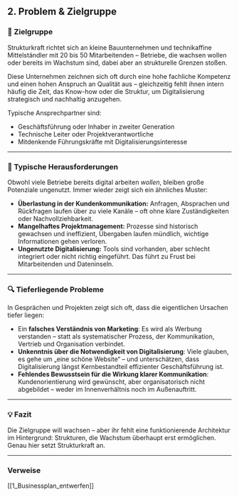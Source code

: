 ## 2. Problem & Zielgruppe

### 🎯 Zielgruppe

Strukturkraft richtet sich an kleine Bauunternehmen und technikaffine Mittelständler mit 20 bis 50 Mitarbeitenden – Betriebe, die wachsen wollen oder bereits im Wachstum sind, dabei aber an strukturelle Grenzen stoßen.

Diese Unternehmen zeichnen sich oft durch eine hohe fachliche Kompetenz und einen hohen Anspruch an Qualität aus – gleichzeitig fehlt ihnen intern häufig die Zeit, das Know-how oder die Struktur, um Digitalisierung strategisch und nachhaltig anzugehen.

Typische Ansprechpartner sind:
- Geschäftsführung oder Inhaber in zweiter Generation
- Technische Leiter oder Projektverantwortliche
- Mitdenkende Führungskräfte mit Digitalisierungsinteresse

---

### 🚧 Typische Herausforderungen

Obwohl viele Betriebe bereits digital arbeiten *wollen*, bleiben große Potenziale ungenutzt. Immer wieder zeigt sich ein ähnliches Muster:

- **Überlastung in der Kundenkommunikation:** Anfragen, Absprachen und Rückfragen laufen über zu viele Kanäle – oft ohne klare Zuständigkeiten oder Nachvollziehbarkeit.
- **Mangelhaftes Projektmanagement:** Prozesse sind historisch gewachsen und ineffizient, Übergaben laufen mündlich, wichtige Informationen gehen verloren.
- **Ungenutzte Digitalisierung:** Tools sind vorhanden, aber schlecht integriert oder nicht richtig eingeführt. Das führt zu Frust bei Mitarbeitenden und Dateninseln.

---

### 🔍 Tieferliegende Probleme

In Gesprächen und Projekten zeigt sich oft, dass die eigentlichen Ursachen tiefer liegen:

- Ein **falsches Verständnis von Marketing**: Es wird als Werbung verstanden – statt als systematischer Prozess, der Kommunikation, Vertrieb und Organisation verbindet.
- **Unkenntnis über die Notwendigkeit von Digitalisierung**: Viele glauben, es gehe um „eine schöne Website“ – und unterschätzen, dass Digitalisierung längst Kernbestandteil effizienter Geschäftsführung ist.
- **Fehlendes Bewusstsein für die Wirkung klarer Kommunikation**: Kundenorientierung wird gewünscht, aber organisatorisch nicht abgebildet – weder im Innenverhältnis noch im Außenauftritt.

---

### 💡 Fazit

Die Zielgruppe will wachsen – aber ihr fehlt eine funktionierende Architektur im Hintergrund: Strukturen, die Wachstum überhaupt erst ermöglichen. Genau hier setzt Strukturkraft an.


---
### Verweise
[[1_Businessplan_entwerfen]]
